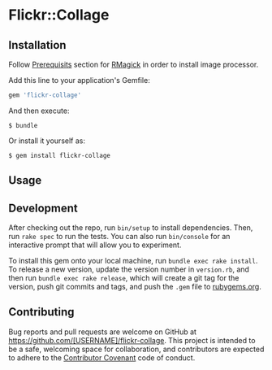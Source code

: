 # Flickr::Collage

## Installation

Follow [Prerequisits](https://github.com/rmagick/rmagick#prerequisites) section for [RMagick](https://github.com/rmagick/rmagick) in order to install image processor.

Add this line to your application's Gemfile:

```ruby
gem 'flickr-collage'
```

And then execute:

    $ bundle

Or install it yourself as:

    $ gem install flickr-collage

## Usage


## Development

After checking out the repo, run `bin/setup` to install dependencies. Then, run `rake spec` to run the tests. You can also run `bin/console` for an interactive prompt that will allow you to experiment.

To install this gem onto your local machine, run `bundle exec rake install`. To release a new version, update the version number in `version.rb`, and then run `bundle exec rake release`, which will create a git tag for the version, push git commits and tags, and push the `.gem` file to [rubygems.org](https://rubygems.org).

## Contributing

Bug reports and pull requests are welcome on GitHub at https://github.com/[USERNAME]/flickr-collage. This project is intended to be a safe, welcoming space for collaboration, and contributors are expected to adhere to the [Contributor Covenant](http://contributor-covenant.org) code of conduct.

